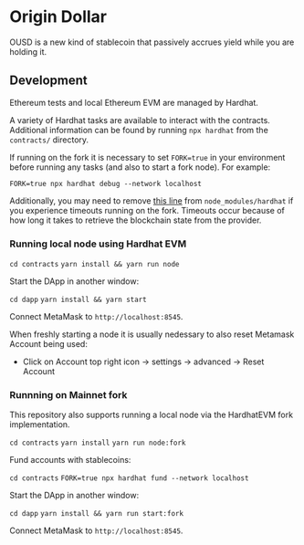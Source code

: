 # Origin Dollar

OUSD is a new kind of stablecoin that passively accrues yield while you are holding it.

## Development

Ethereum tests and local Ethereum EVM are managed by Hardhat.

A variety of Hardhat tasks are available to interact with the contracts. Additional information can be found by running `npx hardhat` from the `contracts/` directory.

If running on the fork it is necessary to set `FORK=true` in your environment before running any tasks (and also to start a fork node). For example:

`FORK=true npx hardhat debug --network localhost`

Additionally, you may need to remove [this line](https://github.com/nomiclabs/hardhat/blob/fc50a94a688ed5007a429857b808aae76441095c/packages/hardhat-core/src/internal/core/providers/http.ts#L119) from `node_modules/hardhat` if you experience timeouts running on the fork. Timeouts occur because of how long it takes to retrieve the blockchain state from the provider.

### Running local node using Hardhat EVM

`cd contracts`
`yarn install && yarn run node`

Start the DApp in another window:

`cd dapp`
`yarn install && yarn start`

Connect MetaMask to `http://localhost:8545`.

When freshly starting a node it is usually nedessary to also reset Metamask Account being used:
- Click on Account top right icon -> settings -> advanced -> Reset Account

### Runnning on Mainnet fork

This repository also supports running a local node via the HardhatEVM fork implementation.

`cd contracts`
`yarn install`
`yarn run node:fork`

Fund accounts with stablecoins:

`cd contracts`
`FORK=true npx hardhat fund --network localhost`

Start the DApp in another window:

`cd dapp`
`yarn install && yarn run start:fork`

Connect MetaMask to `http://localhost:8545`.
